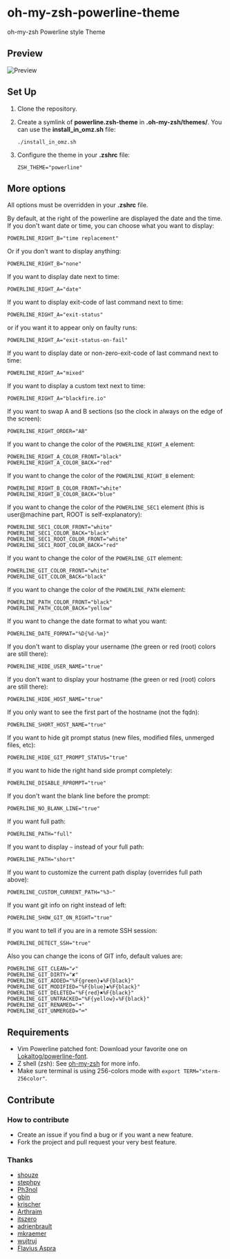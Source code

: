 oh-my-zsh-powerline-theme
=========================

oh-my-zsh Powerline style Theme

Preview
-------

![Preview](https://raw.githubusercontent.com/jeremyFreeAgent/oh-my-zsh-powerline-theme/master/preview.png)

Set Up
------

1. Clone the repository.

2. Create a symlink of **powerline.zsh-theme** in **.oh-my-zsh/themes/**. You can use the **install_in_omz.sh** file:

    ```
    ./install_in_omz.sh
    ```

3. Configure the theme in your **.zshrc** file:

    ```
    ZSH_THEME="powerline"
    ```

More options
------------

All options must be overridden in your **.zshrc** file.

By default, at the right of the powerline are displayed the date and the time.
If you don't want date or time, you can choose what you want to display:

```
POWERLINE_RIGHT_B="time replacement"
```

Or if you don't want to display anything:

```
POWERLINE_RIGHT_B="none"
```

If you want to display date next to time:
```
POWERLINE_RIGHT_A="date"
```

If you want to display exit-code of last command next to time:
```
POWERLINE_RIGHT_A="exit-status"
```
or if you want it to appear only on faulty runs:
```
POWERLINE_RIGHT_A="exit-status-on-fail"
```

If you want to display date or non-zero-exit-code of last command next to time:
```
POWERLINE_RIGHT_A="mixed"
```

If you want to display a custom text next to time:
```
POWERLINE_RIGHT_A="blackfire.io"
```

If you want to swap A and B sections (so the clock in always on the edge of the screen):
```
POWERLINE_RIGHT_ORDER="AB"
```

If you want to change the color of the `POWERLINE_RIGHT_A` element:
```
POWERLINE_RIGHT_A_COLOR_FRONT="black"
POWERLINE_RIGHT_A_COLOR_BACK="red"
```

If you want to change the color of the `POWERLINE_RIGHT_B` element:
```
POWERLINE_RIGHT_B_COLOR_FRONT="white"
POWERLINE_RIGHT_B_COLOR_BACK="blue"
```

If you want to change the color of the `POWERLINE_SEC1` element (this is user@machine part, ROOT is self-explanatory):
```
POWERLINE_SEC1_COLOR_FRONT="white"
POWERLINE_SEC1_COLOR_BACK="black"
POWERLINE_SEC1_ROOT_COLOR_FRONT="white"
POWERLINE_SEC1_ROOT_COLOR_BACK="red"
```

If you want to change the color of the `POWERLINE_GIT` element:
```
POWERLINE_GIT_COLOR_FRONT="white"
POWERLINE_GIT_COLOR_BACK="black"
```

If you want to change the color of the `POWERLINE_PATH` element:
```
POWERLINE_PATH_COLOR_FRONT="black"
POWERLINE_PATH_COLOR_BACK="yellow"
```

If you want to change the date format to what you want:
```
POWERLINE_DATE_FORMAT="%D{%d-%m}"
```

If you don't want to display your username (the green or red (root) colors are still there):

```
POWERLINE_HIDE_USER_NAME="true"
```

If you don't want to display your hostname (the green or red (root) colors are still there):

```
POWERLINE_HIDE_HOST_NAME="true"
```

If you only want to see the first part of the hostname (not the fqdn):

```
POWERLINE_SHORT_HOST_NAME="true"
```

If you want to hide git prompt status (new files, modified files, unmerged files, etc):
```
POWERLINE_HIDE_GIT_PROMPT_STATUS="true"
```

If you want to hide the right hand side prompt completely:
```
POWERLINE_DISABLE_RPROMPT="true"
```

If you don't want the blank line before the prompt:

```
POWERLINE_NO_BLANK_LINE="true"
```

If you want full path:

```
POWERLINE_PATH="full"
```

If you want to display ```~``` instead of your full path:  

```
POWERLINE_PATH="short"
```

If you want to customize the current path display (overrides full path above):
```
POWERLINE_CUSTOM_CURRENT_PATH="%3~"
```

If you want git info on right instead of left:

```
POWERLINE_SHOW_GIT_ON_RIGHT="true"
```

If you want to tell if you are in a remote SSH session:

```
POWERLINE_DETECT_SSH="true"
```

Also you can change the icons of GIT info, default values are:
```
POWERLINE_GIT_CLEAN="✔"
POWERLINE_GIT_DIRTY="✘"
POWERLINE_GIT_ADDED="%F{green}✚%F{black}"
POWERLINE_GIT_MODIFIED="%F{blue}✹%F{black}"
POWERLINE_GIT_DELETED="%F{red}✖%F{black}"
POWERLINE_GIT_UNTRACKED="%F{yellow}✭%F{black}"
POWERLINE_GIT_RENAMED="➜"
POWERLINE_GIT_UNMERGED="═"
```

Requirements
------------

* Vim Powerline patched font: Download your favorite one on [Lokaltog/powerline-font](https://github.com/Lokaltog/powerline-fonts).
* Z shell (zsh): See [oh-my-zsh](https://github.com/robbyrussell/oh-my-zsh) for more info.
* Make sure terminal is using 256-colors mode with `export TERM="xterm-256color"`.

Contribute
----------

### How to contribute

* Create an issue if you find a bug or if you want a new feature.
* Fork the project and pull request your very best feature.

### Thanks

* [shouze](https://github.com/shouze)
* [stephpy](https://github.com/stephpy)
* [Ph3nol](https://github.com/Ph3nol)
* [gbin](https://github.com/gbin)
* [krischer](https://github.com/krischer)
* [Arthraim](https://github.com/Arthraim)
* [itszero](https://github.com/itszero)
* [adrienbrault](https://github.com/adrienbrault)
* [mkraemer](https://github.com/mkraemer)
* [wujtruj](https://github.com/wujtruj)
* [Flavius Aspra](http://flavius.github.com/)
